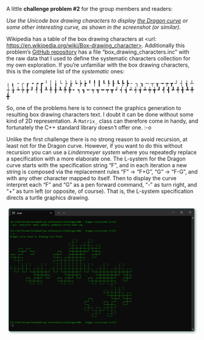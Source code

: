 A little **challenge problem #2** for the group members and readers:

*Use the Unicode box drawing characters to display [the Dragon curve](https://en.wikipedia.org/wiki/Dragon_curve) or some other interesting curve, as shown in the screenshot (or similar).*

Wikipedia has a table of the box drawing characters at <url: https://en.wikipedia.org/wiki/Box-drawing_character>. Additionally this problem’s [GitHub repository]() has a file “box_drawing_characters.inc” with the raw data that I used to define the systematic characters collection for my own exploration. If you’re unfamiliar with the box drawing characters, this is the complete list of the *systematic* ones:

  ╷ ╻ ╶ ┌ ┎ ╺ ┍ ┏ ╵ │ ╽ └ ├ ┟ ┕ ┝ ┢ ╹ ╿ ┃ ┖ ┞ ┠ ┗ ┡ ┣ ╴ ┐ ┒ ─ ┬ ┰ ╼ ┮ ┲ ┘ ┤ ┧ ┴ ┼ ╁ ┶ ┾ ╆ ┚ ┦ ┨ ┸ ╀ ╂ ┺ ╄ ╊ ╸ ┑ ┓ ╾ ┭ ┱ ━ ┯ ┳ ┙ ┥ ┪ ┵ ┽ ╅ ┷ ┿ ╈ ┛ ┩ ┫ ┹ ╃ ╉ ┻ ╇ ╋

So, one of the problems here is to connect the graphics generation to resulting box drawing characters text. I doubt it can be done without some kind of 2D representation. A `Matrix_` class can therefore come in handy, and fortunately the C++ standard library doesn’t offer one. :-o

Unlike the first challenge there is no strong reason to avoid recursion, at least not for the Dragon curve. However, if you want to do this without recursion you can use a *Lindenmeyer system* where you repeatedly replace a specification with a more elaborate one. The L-system for the Dragon curve starts with the specification string “F”, and in each iteration a new string is composed via the replacement rules “F” → “F+G”, “G” → “F-G”, and with any other character mapped to itself. Then to display the curve interpret each “F” and “G” as a pen forward command, “-” as turn right, and “+” as turn left (or opposite, of course). That is, the L-system specification directs a turtle graphics drawing.

<img src="sshot-469.png">
